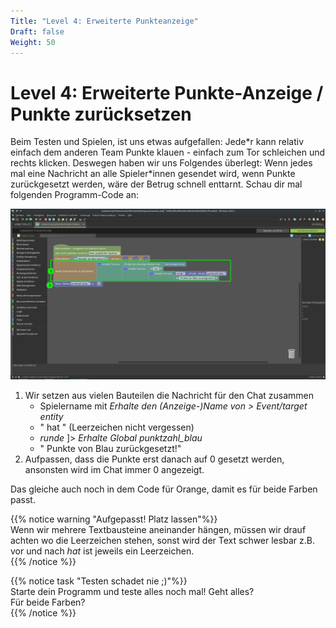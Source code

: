 ```yaml
---
Title: "Level 4: Erweiterte Punkteanzeige"
Draft: false
Weight: 50
---
```


# Level 4: Erweiterte Punkte-Anzeige / Punkte zurücksetzen

Beim Testen und Spielen, ist uns etwas aufgefallen: Jede\*r kann relativ einfach dem anderen Team Punkte klauen - einfach zum Tor schleichen und rechts klicken. Deswegen haben wir uns Folgendes überlegt: Wenn jedes mal eine Nachricht an alle Spieler\*innen gesendet wird, wenn Punkte zurückgesetzt werden, wäre der Betrug schnell enttarnt.  Schau dir mal folgenden Programm-Code an:

![Erweiterung des Codes zum Zurücksetzen](code-erweitern.png)

1. Wir setzen aus vielen Bauteilen die Nachricht für den Chat zusammen  
    - Spielername mit *Erhalte den (Anzeige-)Name von > Event/target entity*
    - " hat " (Leerzeichen nicht vergessen)
    - *runde* ]> *Erhalte Global punktzahl_blau*
    - " Punkte von Blau zurückgesetzt!"
2. Aufpassen, dass die Punkte erst danach auf 0 gesetzt werden, ansonsten wird im Chat immer 0 angezeigt.

Das gleiche auch noch in dem Code für Orange, damit es für beide Farben passt.

{{% notice warning "Aufgepasst! Platz lassen"%}}  
Wenn wir mehrere Textbausteine aneinander hängen, müssen wir drauf achten wo die Leerzeichen stehen, sonst wird der Text schwer lesbar
z.B. vor und nach *hat* ist jeweils ein Leerzeichen.  
{{% /notice %}}

{{% notice task "Testen schadet nie ;)"%}}  
Starte dein Programm und teste alles noch mal! Geht alles?  
Für beide Farben?  
{{% /notice %}}
